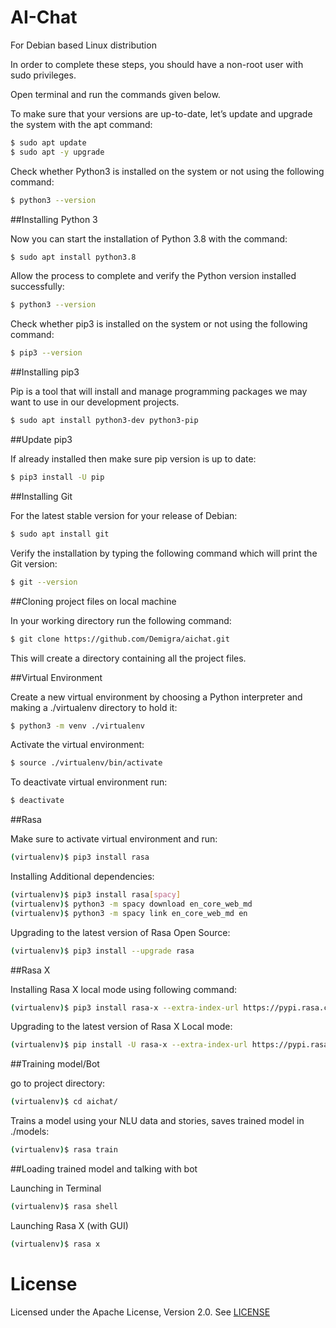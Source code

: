 # AI-Chat

For Debian based Linux distribution

In order to complete these steps, you should have a non-root user with sudo privileges.

Open terminal and run the commands given below.

To make sure that your versions are up-to-date, let’s update and upgrade the system with the apt command:
```bash
$ sudo apt update
$ sudo apt -y upgrade
```

Check whether Python3 is installed on the system or not using the following command:
```bash
$ python3 --version
```

##Installing Python 3

Now you can start the installation of Python 3.8 with the command:
```bash
$ sudo apt install python3.8
```

Allow the process to complete and verify the Python version installed successfully:
```bash
$ python3 --version
```

Check whether pip3 is installed on the system or not using the following command:
```bash
$ pip3 --version
```

##Installing pip3

Pip is a tool that will install and manage programming packages we may want to use in our development projects.
```bash
$ sudo apt install python3-dev python3-pip
```

##Update pip3

If already installed then make sure pip version is up to date:
```bash
$ pip3 install -U pip
```

##Installing Git

For the latest stable version for your release of Debian:
```bash
$ sudo apt install git
```

Verify the installation by typing the following command which will print the Git version:
```bash
$ git --version
```

##Cloning project files on local machine

In your working directory run the following command:
```bash
$ git clone https://github.com/Demigra/aichat.git
```

This will create a directory containing all the project files.

##Virtual Environment

Create a new virtual environment by choosing a Python interpreter and making a ./virtualenv directory to hold it:
```bash
$ python3 -m venv ./virtualenv
```

Activate the virtual environment:
```bash
$ source ./virtualenv/bin/activate
```

To deactivate virtual environment run:
```bash
$ deactivate
```

##Rasa

Make sure to activate virtual environment and run:
```bash
(virtualenv)$ pip3 install rasa
```

Installing Additional dependencies:
```bash
(virtualenv)$ pip3 install rasa[spacy]
(virtualenv)$ python3 -m spacy download en_core_web_md
(virtualenv)$ python3 -m spacy link en_core_web_md en
```

Upgrading to the latest version of Rasa Open Source:
```bash
(virtualenv)$ pip3 install --upgrade rasa
```

##Rasa X

Installing Rasa X local mode using following command:
```bash
(virtualenv)$ pip3 install rasa-x --extra-index-url https://pypi.rasa.com/simple
```

Upgrading to the latest version of Rasa X Local mode:
```bash
(virtualenv)$ pip install -U rasa-x --extra-index-url https://pypi.rasa.com/simple
```

##Training model/Bot

go to project directory:
```bash
(virtualenv)$ cd aichat/
```

Trains a model using your NLU data and stories, saves trained model in ./models:
```bash
(virtualenv)$ rasa train
```

##Loading trained model and talking with bot

Launching in Terminal
```bash
(virtualenv)$ rasa shell
```

Launching Rasa X (with GUI) 
```bash
(virtualenv)$ rasa x
```

# License
Licensed under the Apache License, Version 2.0. See [LICENSE](LICENSE.txt)
